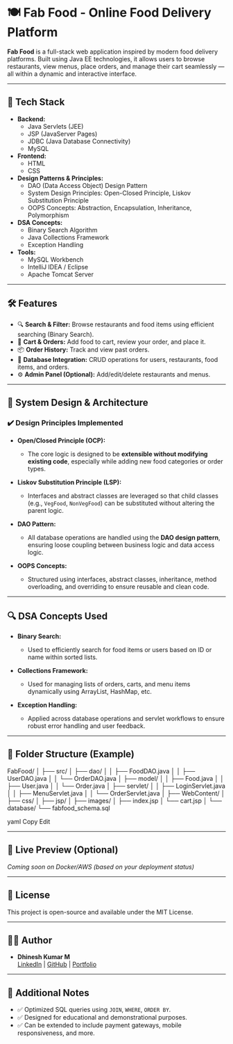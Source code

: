 # 🍽️ Fab Food - Online Food Delivery Platform

**Fab Food** is a full-stack web application inspired by modern food delivery platforms. Built using Java EE technologies, it allows users to browse restaurants, view menus, place orders, and manage their cart seamlessly — all within a dynamic and interactive interface.

---

## 🚀 Tech Stack

- **Backend:**
  - Java Servlets (JEE)
  - JSP (JavaServer Pages)
  - JDBC (Java Database Connectivity)
  - MySQL
- **Frontend:**
  - HTML
  - CSS
- **Design Patterns & Principles:**
  - DAO (Data Access Object) Design Pattern
  - System Design Principles: Open-Closed Principle, Liskov Substitution Principle
  - OOPS Concepts: Abstraction, Encapsulation, Inheritance, Polymorphism
- **DSA Concepts:**
  - Binary Search Algorithm
  - Java Collections Framework
  - Exception Handling
- **Tools:**
  - MySQL Workbench
  - IntelliJ IDEA / Eclipse
  - Apache Tomcat Server

---

## 🛠️ Features

- 🔍 **Search & Filter:** Browse restaurants and food items using efficient searching (Binary Search).
- 🧾 **Cart & Orders:** Add food to cart, review your order, and place it.
- 📦 **Order History:** Track and view past orders.
- 💾 **Database Integration:** CRUD operations for users, restaurants, food items, and orders.
- ⚙️ **Admin Panel (Optional):** Add/edit/delete restaurants and menus.

---

## 🧠 System Design & Architecture

### ✔️ Design Principles Implemented

- **Open/Closed Principle (OCP):**
  - The core logic is designed to be **extensible without modifying existing code**, especially while adding new food categories or order types.

- **Liskov Substitution Principle (LSP):**
  - Interfaces and abstract classes are leveraged so that child classes (e.g., `VegFood`, `NonVegFood`) can be substituted without altering the parent logic.

- **DAO Pattern:**
  - All database operations are handled using the **DAO design pattern**, ensuring loose coupling between business logic and data access logic.

- **OOPS Concepts:**
  - Structured using interfaces, abstract classes, inheritance, method overloading, and overriding to ensure reusable and clean code.

---

## 🔍 DSA Concepts Used

- **Binary Search:**
  - Used to efficiently search for food items or users based on ID or name within sorted lists.

- **Collections Framework:**
  - Used for managing lists of orders, carts, and menu items dynamically using ArrayList, HashMap, etc.

- **Exception Handling:**
  - Applied across database operations and servlet workflows to ensure robust error handling and user feedback.

---

## 📂 Folder Structure (Example)

FabFood/
│
├── src/
│ ├── dao/
│ │ ├── FoodDAO.java
│ │ ├── UserDAO.java
│ │ └── OrderDAO.java
│ ├── model/
│ │ ├── Food.java
│ │ ├── User.java
│ │ └── Order.java
│ ├── servlet/
│ │ ├── LoginServlet.java
│ │ ├── MenuServlet.java
│ │ └── OrderServlet.java
│
├── WebContent/
│ ├── css/
│ ├── jsp/
│ ├── images/
│ ├── index.jsp
│ └── cart.jsp
│
└── database/
└── fabfood_schema.sql

yaml
Copy
Edit

---

## 🔗 Live Preview (Optional)
*Coming soon on Docker/AWS (based on your deployment status)*

---

## 📜 License

This project is open-source and available under the MIT License.

---

## 🙋‍♂️ Author

- **Dhinesh Kumar M**  
  [LinkedIn](https://www.linkedin.com/in/dhineshkumar-m-b75b1a283/) | [GitHub](https://github.com/Dhinesh-Developer) | [Portfolio](https://dhinesh3369.neocities.org/DhineshKumar/portfolio/dk)

---

## 📌 Additional Notes

- ✅ Optimized SQL queries using `JOIN`, `WHERE`, `ORDER BY`.
- ✅ Designed for educational and demonstrational purposes.
- ✅ Can be extended to include payment gateways, mobile responsiveness, and more.

